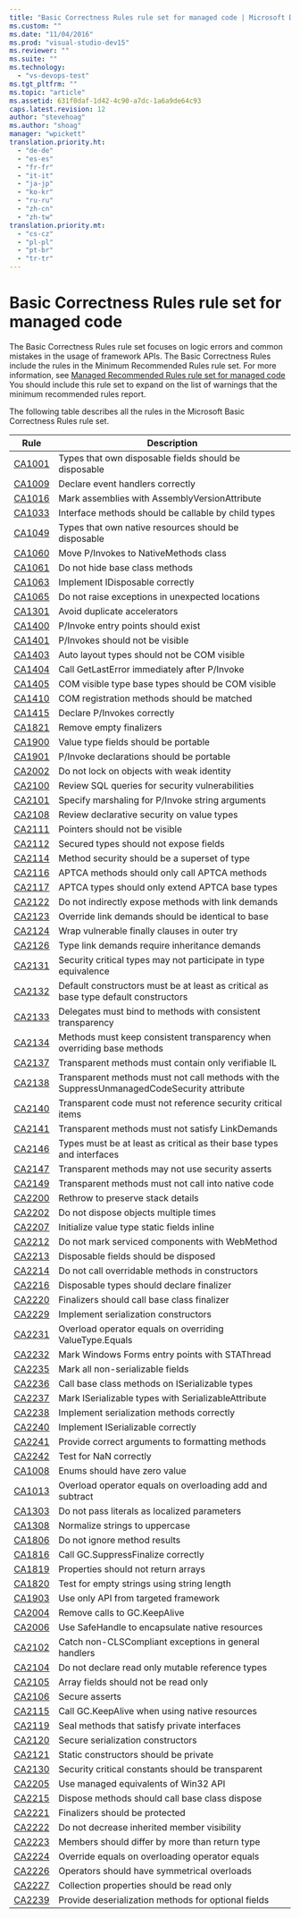 ```yaml
---
title: "Basic Correctness Rules rule set for managed code | Microsoft Docs"
ms.custom: ""
ms.date: "11/04/2016"
ms.prod: "visual-studio-dev15"
ms.reviewer: ""
ms.suite: ""
ms.technology: 
  - "vs-devops-test"
ms.tgt_pltfrm: ""
ms.topic: "article"
ms.assetid: 631f0daf-1d42-4c90-a7dc-1a6a9de64c93
caps.latest.revision: 12
author: "stevehoag"
ms.author: "shoag"
manager: "wpickett"
translation.priority.ht: 
  - "de-de"
  - "es-es"
  - "fr-fr"
  - "it-it"
  - "ja-jp"
  - "ko-kr"
  - "ru-ru"
  - "zh-cn"
  - "zh-tw"
translation.priority.mt: 
  - "cs-cz"
  - "pl-pl"
  - "pt-br"
  - "tr-tr"
---
```

# Basic Correctness Rules rule set for managed code
The Basic Correctness Rules rule set focuses on logic errors and common mistakes in the usage of framework APIs. The Basic Correctness Rules include the rules in the Minimum Recommended Rules rule set. For more information, see [Managed Recommended Rules rule set for managed code](../code-quality/managed-recommended-rules-rule-set-for-managed-code.md) You should include this rule set to expand on the list of warnings that the minimum recommended rules report.  
  
 The following table describes all the rules in the Microsoft Basic Correctness Rules rule set.  
  
|Rule|Description|  
|----------|-----------------|  
|[CA1001](../code-quality/ca1001-types-that-own-disposable-fields-should-be-disposable.md)|Types that own disposable fields should be disposable|  
|[CA1009](../code-quality/ca1009-declare-event-handlers-correctly.md)|Declare event handlers correctly|  
|[CA1016](../code-quality/ca1016-mark-assemblies-with-assemblyversionattribute.md)|Mark assemblies with AssemblyVersionAttribute|  
|[CA1033](../code-quality/ca1033-interface-methods-should-be-callable-by-child-types.md)|Interface methods should be callable by child types|  
|[CA1049](../code-quality/ca1049-types-that-own-native-resources-should-be-disposable.md)|Types that own native resources should be disposable|  
|[CA1060](../code-quality/ca1060-move-p-invokes-to-nativemethods-class.md)|Move P/Invokes to NativeMethods class|  
|[CA1061](../code-quality/ca1061-do-not-hide-base-class-methods.md)|Do not hide base class methods|  
|[CA1063](../code-quality/ca1063-implement-idisposable-correctly.md)|Implement IDisposable correctly|  
|[CA1065](../code-quality/ca1065-do-not-raise-exceptions-in-unexpected-locations.md)|Do not raise exceptions in unexpected locations|  
|[CA1301](../code-quality/ca1301-avoid-duplicate-accelerators.md)|Avoid duplicate accelerators|  
|[CA1400](../code-quality/ca1400-p-invoke-entry-points-should-exist.md)|P/Invoke entry points should exist|  
|[CA1401](../code-quality/ca1401-p-invokes-should-not-be-visible.md)|P/Invokes should not be visible|  
|[CA1403](../code-quality/ca1403-auto-layout-types-should-not-be-com-visible.md)|Auto layout types should not be COM visible|  
|[CA1404](../code-quality/ca1404-call-getlasterror-immediately-after-p-invoke.md)|Call GetLastError immediately after P/Invoke|  
|[CA1405](../code-quality/ca1405-com-visible-type-base-types-should-be-com-visible.md)|COM visible type base types should be COM visible|  
|[CA1410](../code-quality/ca1410-com-registration-methods-should-be-matched.md)|COM registration methods should be matched|  
|[CA1415](../code-quality/ca1415-declare-p-invokes-correctly.md)|Declare P/Invokes correctly|  
|[CA1821](../code-quality/ca1821-remove-empty-finalizers.md)|Remove empty finalizers|  
|[CA1900](../code-quality/ca1900-value-type-fields-should-be-portable.md)|Value type fields should be portable|  
|[CA1901](../code-quality/ca1901-p-invoke-declarations-should-be-portable.md)|P/Invoke declarations should be portable|  
|[CA2002](../code-quality/ca2002-do-not-lock-on-objects-with-weak-identity.md)|Do not lock on objects with weak identity|  
|[CA2100](../code-quality/ca2100-review-sql-queries-for-security-vulnerabilities.md)|Review SQL queries for security vulnerabilities|  
|[CA2101](../code-quality/ca2101-specify-marshaling-for-p-invoke-string-arguments.md)|Specify marshaling for P/Invoke string arguments|  
|[CA2108](../code-quality/ca2108-review-declarative-security-on-value-types.md)|Review declarative security on value types|  
|[CA2111](../code-quality/ca2111-pointers-should-not-be-visible.md)|Pointers should not be visible|  
|[CA2112](../code-quality/ca2112-secured-types-should-not-expose-fields.md)|Secured types should not expose fields|  
|[CA2114](../code-quality/ca2114-method-security-should-be-a-superset-of-type.md)|Method security should be a superset of type|  
|[CA2116](../code-quality/ca2116-aptca-methods-should-only-call-aptca-methods.md)|APTCA methods should only call APTCA methods|  
|[CA2117](../code-quality/ca2117-aptca-types-should-only-extend-aptca-base-types.md)|APTCA types should only extend APTCA base types|  
|[CA2122](../code-quality/ca2122-do-not-indirectly-expose-methods-with-link-demands.md)|Do not indirectly expose methods with link demands|  
|[CA2123](../code-quality/ca2123-override-link-demands-should-be-identical-to-base.md)|Override link demands should be identical to base|  
|[CA2124](../code-quality/ca2124-wrap-vulnerable-finally-clauses-in-outer-try.md)|Wrap vulnerable finally clauses in outer try|  
|[CA2126](../code-quality/ca2126-type-link-demands-require-inheritance-demands.md)|Type link demands require inheritance demands|  
|[CA2131](../code-quality/ca2131-security-critical-types-may-not-participate-in-type-equivalence.md)|Security critical types may not participate in type equivalence|  
|[CA2132](../code-quality/ca2132-default-constructors-must-be-at-least-as-critical-as-base-type-default-constructors.md)|Default constructors must be at least as critical as base type default constructors|  
|[CA2133](../code-quality/ca2133-delegates-must-bind-to-methods-with-consistent-transparency.md)|Delegates must bind to methods with consistent transparency|  
|[CA2134](../code-quality/ca2134-methods-must-keep-consistent-transparency-when-overriding-base-methods.md)|Methods must keep consistent transparency when overriding base methods|  
|[CA2137](../code-quality/ca2137-transparent-methods-must-contain-only-verifiable-il.md)|Transparent methods must contain only verifiable IL|  
|[CA2138](../code-quality/ca2138-transparent-methods-must-not-call-methods-with-the-suppressunmanagedcodesecurity-attribute.md)|Transparent methods must not call methods with the SuppressUnmanagedCodeSecurity attribute|  
|[CA2140](../code-quality/ca2140-transparent-code-must-not-reference-security-critical-items.md)|Transparent code must not reference security critical items|  
|[CA2141](../code-quality/ca2141-transparent-methods-must-not-satisfy-linkdemands.md)|Transparent methods must not satisfy LinkDemands|  
|[CA2146](../code-quality/ca2146-types-must-be-at-least-as-critical-as-their-base-types-and-interfaces.md)|Types must be at least as critical as their base types and interfaces|  
|[CA2147](../code-quality/ca2147-transparent-methods-may-not-use-security-asserts.md)|Transparent methods may not use security asserts|  
|[CA2149](../code-quality/ca2149-transparent-methods-must-not-call-into-native-code.md)|Transparent methods must not call into native code|  
|[CA2200](../code-quality/ca2200-rethrow-to-preserve-stack-details.md)|Rethrow to preserve stack details|  
|[CA2202](../code-quality/ca2202-do-not-dispose-objects-multiple-times.md)|Do not dispose objects multiple times|  
|[CA2207](../code-quality/ca2207-initialize-value-type-static-fields-inline.md)|Initialize value type static fields inline|  
|[CA2212](../code-quality/ca2212-do-not-mark-serviced-components-with-webmethod.md)|Do not mark serviced components with WebMethod|  
|[CA2213](../code-quality/ca2213-disposable-fields-should-be-disposed.md)|Disposable fields should be disposed|  
|[CA2214](../code-quality/ca2214-do-not-call-overridable-methods-in-constructors.md)|Do not call overridable methods in constructors|  
|[CA2216](../code-quality/ca2216-disposable-types-should-declare-finalizer.md)|Disposable types should declare finalizer|  
|[CA2220](../code-quality/ca2220-finalizers-should-call-base-class-finalizer.md)|Finalizers should call base class finalizer|  
|[CA2229](../code-quality/ca2229-implement-serialization-constructors.md)|Implement serialization constructors|  
|[CA2231](../code-quality/ca2231-overload-operator-equals-on-overriding-valuetype-equals.md)|Overload operator equals on overriding ValueType.Equals|  
|[CA2232](../code-quality/ca2232-mark-windows-forms-entry-points-with-stathread.md)|Mark Windows Forms entry points with STAThread|  
|[CA2235](../code-quality/ca2235-mark-all-non-serializable-fields.md)|Mark all non-serializable fields|  
|[CA2236](../code-quality/ca2236-call-base-class-methods-on-iserializable-types.md)|Call base class methods on ISerializable types|  
|[CA2237](../code-quality/ca2237-mark-iserializable-types-with-serializableattribute.md)|Mark ISerializable types with SerializableAttribute|  
|[CA2238](../code-quality/ca2238-implement-serialization-methods-correctly.md)|Implement serialization methods correctly|  
|[CA2240](../code-quality/ca2240-implement-iserializable-correctly.md)|Implement ISerializable correctly|  
|[CA2241](../code-quality/ca2241-provide-correct-arguments-to-formatting-methods.md)|Provide correct arguments to formatting methods|  
|[CA2242](../code-quality/ca2242-test-for-nan-correctly.md)|Test for NaN correctly|  
|[CA1008](../code-quality/ca1008-enums-should-have-zero-value.md)|Enums should have zero value|  
|[CA1013](../code-quality/ca1013-overload-operator-equals-on-overloading-add-and-subtract.md)|Overload operator equals on overloading add and subtract|  
|[CA1303](../code-quality/ca1303-do-not-pass-literals-as-localized-parameters.md)|Do not pass literals as localized parameters|  
|[CA1308](../code-quality/ca1308-normalize-strings-to-uppercase.md)|Normalize strings to uppercase|  
|[CA1806](../code-quality/ca1806-do-not-ignore-method-results.md)|Do not ignore method results|  
|[CA1816](../code-quality/ca1816-call-gc-suppressfinalize-correctly.md)|Call GC.SuppressFinalize correctly|  
|[CA1819](../code-quality/ca1819-properties-should-not-return-arrays.md)|Properties should not return arrays|  
|[CA1820](../code-quality/ca1820-test-for-empty-strings-using-string-length.md)|Test for empty strings using string length|  
|[CA1903](../code-quality/ca1903-use-only-api-from-targeted-framework.md)|Use only API from targeted framework|  
|[CA2004](../code-quality/ca2004-remove-calls-to-gc-keepalive.md)|Remove calls to GC.KeepAlive|  
|[CA2006](../code-quality/ca2006-use-safehandle-to-encapsulate-native-resources.md)|Use SafeHandle to encapsulate native resources|  
|[CA2102](../code-quality/ca2102-catch-non-clscompliant-exceptions-in-general-handlers.md)|Catch non-CLSCompliant exceptions in general handlers|  
|[CA2104](../code-quality/ca2104-do-not-declare-read-only-mutable-reference-types.md)|Do not declare read only mutable reference types|  
|[CA2105](../code-quality/ca2105-array-fields-should-not-be-read-only.md)|Array fields should not be read only|  
|[CA2106](../code-quality/ca2106-secure-asserts.md)|Secure asserts|  
|[CA2115](../code-quality/ca2115-call-gc-keepalive-when-using-native-resources.md)|Call GC.KeepAlive when using native resources|  
|[CA2119](../code-quality/ca2119-seal-methods-that-satisfy-private-interfaces.md)|Seal methods that satisfy private interfaces|  
|[CA2120](../code-quality/ca2120-secure-serialization-constructors.md)|Secure serialization constructors|  
|[CA2121](../code-quality/ca2121-static-constructors-should-be-private.md)|Static constructors should be private|  
|[CA2130](../code-quality/ca2130-security-critical-constants-should-be-transparent.md)|Security critical constants should be transparent|  
|[CA2205](../code-quality/ca2205-use-managed-equivalents-of-win32-api.md)|Use managed equivalents of Win32 API|  
|[CA2215](../code-quality/ca2215-dispose-methods-should-call-base-class-dispose.md)|Dispose methods should call base class dispose|  
|[CA2221](../code-quality/ca2221-finalizers-should-be-protected.md)|Finalizers should be protected|  
|[CA2222](../code-quality/ca2222-do-not-decrease-inherited-member-visibility.md)|Do not decrease inherited member visibility|  
|[CA2223](../code-quality/ca2223-members-should-differ-by-more-than-return-type.md)|Members should differ by more than return type|  
|[CA2224](../code-quality/ca2224-override-equals-on-overloading-operator-equals.md)|Override equals on overloading operator equals|  
|[CA2226](../code-quality/ca2226-operators-should-have-symmetrical-overloads.md)|Operators should have symmetrical overloads|  
|[CA2227](../code-quality/ca2227-collection-properties-should-be-read-only.md)|Collection properties should be read only|  
|[CA2239](../code-quality/ca2239-provide-deserialization-methods-for-optional-fields.md)|Provide deserialization methods for optional fields|